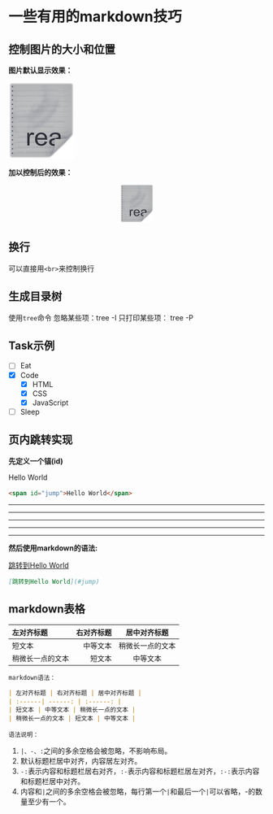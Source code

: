 # 一些有用的markdown技巧

## 控制图片的大小和位置

**图片默认显示效果：**

![测试图片](./image/img-control-test.png)

**加以控制后的效果：**

<div align="center"><img width="65" height="75" src="./image/img-control-test.png"/></div>

## 换行

可以直接用`<br>`来控制换行

## 生成目录树

使用`tree`命令
忽略某些项：tree -I
只打印某些项： tree -P

## Task示例

- [ ] Eat
- [x] Code
  - [x] HTML
  - [x] CSS
  - [x] JavaScript
- [ ] Sleep

## 页内跳转实现

**先定义一个锚(id)**

<span id="jump">Hello World</span>

```html
<span id="jump">Hello World</span>
```

***
***
***
***
***
**然后使用markdown的语法:**

[跳转到Hello World](#jump)

```markdown
[跳转到Hello World](#jump)
```

## markdown表格

| 左对齐标题 | 右对齐标题 | 居中对齐标题 |
| :------| ------: | :------: |
| 短文本 | 中等文本 | 稍微长一点的文本 |
| 稍微长一点的文本 | 短文本 | 中等文本 |

`markdown语法：`

```markdown
| 左对齐标题 | 右对齐标题 | 居中对齐标题 |
| :------| ------: | :------: |
| 短文本 | 中等文本 | 稍微长一点的文本 |
| 稍微长一点的文本 | 短文本 | 中等文本 |
```

`语法说明：`

1. `|、-、:`之间的多余空格会被忽略，不影响布局。
2. 默认标题栏居中对齐，内容居左对齐。
3. `-:`表示内容和标题栏居右对齐，`:-`表示内容和标题栏居左对齐，`:-:`表示内容和标题栏居中对齐。
4. 内容和`|`之间的多余空格会被忽略，每行第一个`|`和最后一个`|`可以省略，-的数量至少有一个。
